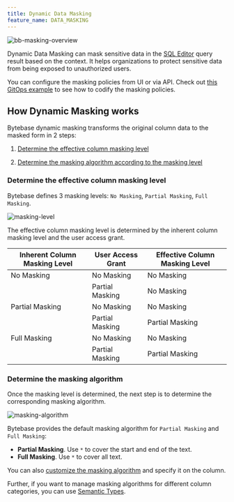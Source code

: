 ```yaml
---
title: Dynamic Data Masking
feature_name: DATA_MASKING
---
```


<TutorialBlock url="/docs/tutorials/data-masking" title="Step-by-Step Guide to Data Masking" />

![bb-masking-overview](/content/docs/security/data-masking/bb-masking-overview.webp)

Dynamic Data Masking can mask sensitive data in the [SQL Editor](/docs/sql-editor/overview) query result based on the context. It helps
organizations to protect sensitive data from being exposed to unauthorized users.

<HintBlock type="info">

You can configure the masking policies from UI or via API. Check out [this GitOps example](https://github.com/bytebase/api-example/tree/main/data-security) to see how to codify the masking policies.

</HintBlock>

## How Dynamic Masking works

Bytebase dynamic masking transforms the original column data to the masked form in 2 steps:

1. [Determine the effective column masking level](#determine-the-effective-column-masking-level)

1. [Determine the masking algorithm according to the masking level](#determine-the-masking-algorithm)

### Determine the effective column masking level

Bytebase defines 3 masking levels: `No Masking`, `Partial Masking`, `Full Masking`.

![masking-level](/content/docs/security/data-masking/masking-level.webp)

The effective column masking level is determined by the inherent column masking level and the user access grant.

| Inherent Column Masking Level | User Access Grant | Effective Column Masking Level |
| ----------------------------- | ----------------- | ------------------------------ |
| No Masking                    | No Masking        | No Masking                     |
|                               | Partial Masking   | No Masking                     |
| Partial Masking               | No Masking        | No Masking                     |
|                               | Partial Masking   | Partial Masking                |
| Full Masking                  | No Masking        | No Masking                     |
|                               | Partial Masking   | Partial Masking                |

### Determine the masking algorithm

Once the masking level is determined, the next step is to determine the corresponding masking algorithm.

![masking-algorithm](/content/docs/security/data-masking/masking-algorithm.webp)

Bytebase provides the default masking algorithm for `Partial Masking` and `Full Masking`:

- **Partial Masking**. Use `*` to cover the start and end of the text.
- **Full Masking**. Use `*` to cover all text.

You can also [customize the masking algorithm](../masking-algorithm) and specify it on the column.

Further, if you want to manage masking algorithms for different column categories, you can use
[Semantic Types](../semantic-types).
